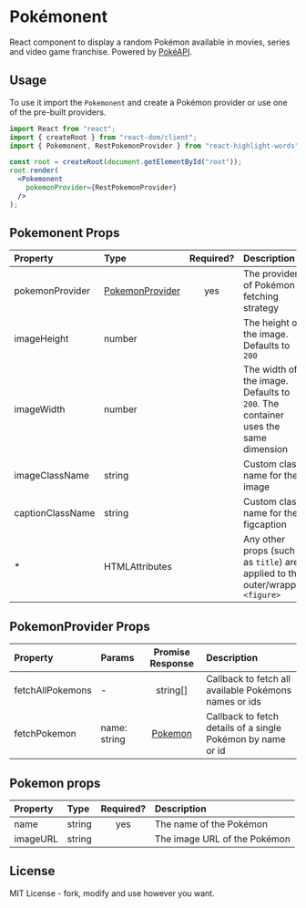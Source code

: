 # Pokémonent

React component to display a random Pokémon available in movies, series and video game franchise. Powered by [PokéAPI](https://pokeapi.co/).

## Usage

To use it import the `Pokemonent` and create a Pokémon provider or use one of the pre-built providers.

```jsx
import React from "react";
import { createRoot } from "react-dom/client";
import { Pokemonent, RestPokemonProvider } from "react-highlight-words";

const root = createRoot(document.getElementById("root"));
root.render(
  <Pokemonent
    pokemonProvider={RestPokemonProvider}
  />
);
```
## Pokemonent Props

| Property | Type | Required? | Description |
|:---|:---|:---:|:---|
| pokemonProvider | [PokemonProvider](https://github.com/kovacstomi/pokemonent#pokemonprovider-props) | yes | The provider of Pokémon fetching strategy |
| imageHeight | number | | The height of the image. Defaults to `200` |
| imageWidth | number | | The width of the image. Defaults to `200`. The container uses the same dimension |
| imageClassName | string | | Custom class name for the image |
| captionClassName | string | | Custom class name for the figcaption |
| * | HTMLAttributes | | Any other props (such as `title`) are applied to the outer/wrapper `<figure>` |

## PokemonProvider Props

| Property | Params | Promise Response | Description |
|:---|:---|:---:|:---|
| fetchAllPokemons | - | string[] | Callback to fetch all available Pokémons names or ids |
| fetchPokemon | name: string | [Pokemon](https://github.com/kovacstomi/pokemonent#pokemonprovider-props) | Callback to fetch details of a single Pokémon by name or id |

## Pokemon props

| Property | Type | Required? | Description |
|:---|:---|:---:|:---|
| name | string | yes | The name of the Pokémon |
| imageURL | string | | The image URL of the Pokémon |

## License

MIT License - fork, modify and use however you want.
